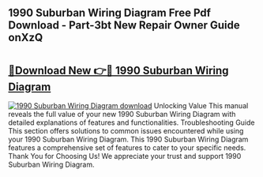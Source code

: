 ## 1990 Suburban Wiring Diagram Free Pdf Download - Part-3bt New Repair Owner Guide onXzQ

# <h2><a href="http://dfphszo.blite.top/?on=1990+Suburban+Wiring+Diagram">🔗Download New 👉🔴 1990 Suburban Wiring Diagram</a></h2>

[![1990 Suburban Wiring Diagram download](https://i.imgur.com/lujVjoI.png)](http://dfphszo.blite.top/?on=1990+Suburban+Wiring+Diagram)
Unlocking Value This manual reveals the full value of your new 1990 Suburban Wiring Diagram with detailed explanations of features and functionalities. Troubleshooting Guide This section offers solutions to common issues encountered while using your 1990 Suburban Wiring Diagram. This 1990 Suburban Wiring Diagram features a comprehensive set of features to cater to your specific needs. Thank You for Choosing Us! We appreciate your trust and support 1990 Suburban Wiring Diagram.
